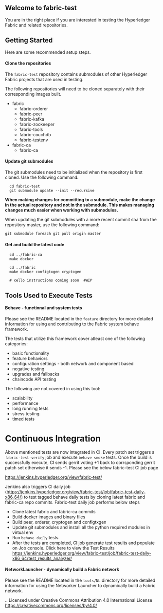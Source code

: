 Welcome to fabric-test
-------
You are in the right place if you are interested in testing the Hyperledger Fabric and related repositories.

## Getting Started
Here are some recommended setup steps.

#### Clone the repositories
The `fabric-test` repository contains submodules of other Hyperledger Fabric projects that are used in testing.

The following repositories will need to be cloned separately with their corresponding images built.
* fabric
    * fabric-orderer
    * fabric-peer
    * fabric-kafka
    * fabric-zookeeper
    * fabric-tools
    * fabric-couchdb
    * fabric-testenv
* fabric-ca
    * fabric-ca


#### Update git submodules
The git submodules need to be initialized when the repository is first cloned. Use the following command.
```
  cd fabric-test
  git submodule update --init --recursive
```
**When making changes for committing to a submodule, make the change in the actual repository and not in the submodule. This makes managing changes much easier when working with submodules.**

When updating the git submodules with a more recent commit sha from the repository master, use the following command:
```
git submodule foreach git pull origin master
```

#### Get and build the latest code

```
  cd ../fabric-ca
  make docker

  cd ../fabric
  make docker configtxgen cryptogen

  # cello instructions coming soon  #WIP
```

## Tools Used to Execute Tests

#### Behave - functional and system tests
Please see the README located in the `feature` directory for more detailed information for using and contributing to the Fabric system behave framework.

The tests that utilize this framework cover atleast one of the following categories:
* basic functionality
* feature behaviors
* configuration settings - both network and component based
* negative testing
* upgrades and fallbacks
* chaincode API testing

The following are not covered in using this tool:
* scalability
* performance
* long running tests
* stress testing
* timed tests

# Continuous Integration

Above mentioned tests are now integrated in CI. Every patch set triggers a `fabric-test-verify` job and execute `behave smoke` tests. Once the build is successfully
execute, CI sends gerrit voting +1 back to corrsponding gerrit patch set otherwise it sends -1. Please see the below fabric-test CI job page

https://jenkins.hyperledger.org/view/fabric-test/

Jenkins also triggers CI daily job (https://jenkins.hyperledger.org/view/fabric-test/job/fabric-test-daily-x86_64/) to test tagged behave daily tests by cloning latest fabric and fabric-ca repo commits. Fabric-test daily job performs below steps

* Clone latest fabric and fabric-ca commits
* Build docker images and binary files
* Build peer, orderer, cryptogen and configtxgen
* Update git submodules and install all the python required modules in virtual env
* Run `behave daily` tests
* After the tests are completed, CI job generate test results and populate on Job console. Click here to view the Test Results
https://jenkins.hyperledger.org/view/fabric-test/job/fabric-test-daily-x86_64/test_results_analyzer/

#### NetworkLauncher - dynamically build a Fabric network
Please see the README located in the `tools/NL` directory for more detailed information for using the Networker Launcher to dynamically build a Fabric network.


.. Licensed under Creative Commons Attribution 4.0 International License
   https://creativecommons.org/licenses/by/4.0/
